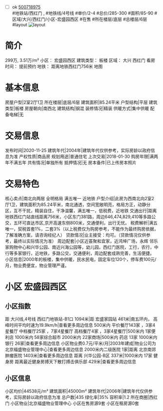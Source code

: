 - [ ] ok [500718975](https://bj.5i5j.com/ershoufang/500718975.html)  
 #地铁站/西红门 ,  #地铁线/4号线
#单价/2-4 #总价/285-300 #面积/85-90   #区域/大兴/西红门/小区-宏盛园西区 #在售 #所在楼层/底层 #总楼层/6层 #layout 
![layout](http://image2.5i5j.com//group1/M00/F1/A4/CgqJMV7W8_yAGcL-AAIWqxRiSGo455.jpg_P5.jpg) 
# 简介 
 299万,  3.51万/m² 
小区： 宏盛园西区
建筑类型： 板楼
区域： 大兴 西红门
看房时间： 提前预约
地铁： 距离地铁西红门756米 地图
# 基本信息 
 房屋户型|2室2厅1卫
所在楼层|底层/6层
建筑面积|85.24平米
户型结构|平层
建筑类型|板楼
房屋朝向|南西北
建筑结构|钢混
装修情况|精装
供暖方式|集中供暖
配备电梯|无
# 交易信息 
 发布时间|2020-11-25
建筑年代|2004年|建筑年代仅供参考，实际房龄以政府信息为准
产权性质|商品房
规划用途|普通住宅
上次交易|2018-01-30
购房年限|满两年不满五年
共有情况|单独所有
抵押情况|无
房本备件|已上传房本照片
# 交易特色 
 核心卖点|南北向两居 全明格局 满五唯一 近地铁
户型介绍|此房为西南北向2室2厅1卫，建筑面积为85.24平米，南北通透，空间宽敞明亮，格局方正，动静分区，互不干扰，精装自住，干净温馨，满五唯一，低税费，近地铁
交通出行|距离地铁西红门站直线距离756米，小区东门381路，周边646,474,829,410等多路公交，五环可直达市区,京开高速东侧800米，交通便利，出行无忧。
税费解析|满五唯一，契税首套1%，二套3%（以上税费仅为购房参考，不能作为最终购房依据，了解准确方案，请咨询经纪人）
贷款情况|业主接受：均可。（贷款情况仅供参考，最终以实际情况为准）
周边配套|小区近荟聚和宜家，近鸿坤广场，永辉 邻乐家购物中心和兴华公园、南近兴海公园等，幼儿园，西红门医院，工行，农行，中行等多家银行，近地铁，多路公交，交通便利，周边配套成熟完善，生活便捷。
小区信息|2000年的板楼，集中供暖，民水民电，固定车位120个，停车费100元/月，物业费便宜，物业管理严谨。
# 小区 宏盛园西区
## 小区指数 
 距 大兴线,4号线 西红门地铁站-B1口 1094米|距 宏盛家园站 461米|南五环内， 高峰时间平均时速为19.9km/h|查看更多周边信息
500米内 平价餐厅143家 ，3家4星餐厅
中档餐厅25家 ，7家4星餐厅
高档餐厅4家 ，3家4星餐厅|500米内 1家便利店
1000米内 58家综合超市
2000米内 22家商场|500米内 药店 13家
1000米内 银行 26家|查看更多周边信息
小区物业费0.7元/平米/月|2003年建成|物业公司为北京福盛物业管理中心|查看更多周边信息
2000米内二级医院 1家|距离 北京南郊肿瘤医院  1403米|查看更多周边信息
距离 兴华公园-B区 337米|1000米内 17家 健身房
距离最近健身房搏天下散打搏击俱乐部 429米|查看更多周边信息
## 小区信息 
 小区均价|44538元/m²
建筑面积|45000m²
建筑年代|2006年|建筑年代仅供参考，实际房龄以政府信息为准
总户数|435
绿化率|35%
容积率|1.2
所在商圈|西红门
小区物业|北京福盛物业管理中心
小区在售房源9套
小区在租房源0套
